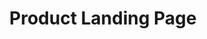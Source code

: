 ---
title: "Product Landing Page"
title_fr: "Landing Page Produit"
order: 8
description: "Project created for the 'Responsive Web Design' certification on freeCodeCamp."
description_fr: "Projet réalisé pour la certification 'Responsive Web Design' sur freeCodeCamp."
featuredImage: ../../images/development/fcc-product-landing-page.jpg
url: "https://codepen.io/anhek/debug/wvwYovo"
source_url: "https://codepen.io/anhek/pen/wvwYovo"
tags: ["Webdesign", "HTML", "SCSS"]
tags_fr: ["webdesign", "html", "scss"]
---
